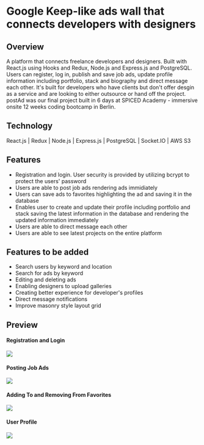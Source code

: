 # Google Keep-like ads wall that connects developers with designers

## Overview

A platform that connects freelance developers and designers. Built with React.js using Hooks and Redux, Node.js and Express.js and PostgreSQL. Users can register, log in, publish and save job ads, update profile information including portfolio, stack and biography and direct message each other. It's built for developers who have clients but don't offer desgin as a service and are looking to either outsource or hand off the project. postAd was our final project built in 6 days at SPICED Academy - immersive onsite 12 weeks coding bootcamp in Berlin.  

## Technology

React.js | Redux | Node.js | Express.js | PostgreSQL | Socket.IO | AWS S3

## Features

- Registration and login. User security is provided by utilizing bcrypt to protect the users' password
- Users are able to post job ads rendering ads immidiately
- Users can save ads to favorites highlighting the ad and saving it in the database
- Enables user to create and update their profile including portfolio and stack saving the latest information in the database and rendering the updated information immediately
- Users are able to direct message each other
- Users are able to see latest projects on the entire platform

## Features to be added

- Search users by keyword and location
- Search for ads by keyword
- Editing and deleting ads
- Enabling designers to upload galleries
- Creating better experience for developer's profiles
- Direct message notifications
- Improve masonry style layout grid

## Preview

#### Registration and Login

<img src='./login.gif' />

#### Posting Job Ads

<img src='./postad.gif' />

#### Adding To and Removing From Favorites

<img src='./favorites.gif' />

#### User Profile

<img src='./portfolio.gif' />
